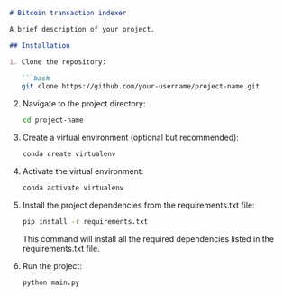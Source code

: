 ```markdown
# Bitcoin transaction indexer

A brief description of your project.

## Installation

1. Clone the repository:

   ```bash
   git clone https://github.com/your-username/project-name.git
   ```

2. Navigate to the project directory:

   ```bash
   cd project-name
   ```

3. Create a virtual environment (optional but recommended):

   ```bash
   conda create virtualenv
   ```

4. Activate the virtual environment:

    ```bash
   conda activate virtualenv
   ```

5. Install the project dependencies from the requirements.txt file:

   ```bash
   pip install -r requirements.txt
   ```

   This command will install all the required dependencies listed in the requirements.txt file.

6. Run the project:

   ```bash
   python main.py
   ```